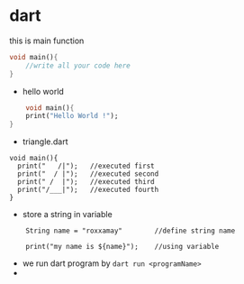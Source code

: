 # dart

this is main function

```dart
void main(){
    //write all your code here
}
```

- hello world

```dart
    void main(){
    print("Hello World !");
}

```
- triangle.dart

```
void main(){
  print("   /|");   //executed first
  print("  / |");   //executed second
  print(" /  |");   //executed third
  print("/___|");   //executed fourth
}
```
- store a string in variable

```
    String name = "roxxamay"        //define string name

```

```
    print("my name is ${name}");    //using variable
```


- we run dart program by `dart run <programName>`
-
